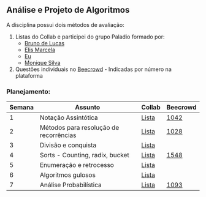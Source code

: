 ## Análise e Projeto de Algoritmos 
A disciplina possui dois métodos de avaliação: 
1. Listas do Collab e participei do grupo Paladio formado por:
   - [Bruno de Lucas ](https://github.com/brunodelucasbarbosa)
   - [Elis Marcela](https://github.com/develis)
   - [Eu](https://github.com/lucasdsl)
   - [Monique Silva](https://github.com/moniquedsilva)
2. Questões individuais no [Beecrowd](https://www.beecrowd.com.br/judge/en) - Indicadas por número na plataforma 

### Planejamento:

|Semana| Assunto | Collab | Beecrowd |
|------|---------|------|------------------|
|   1  | Notação Assintótica | [Lista](./Collab/MATA52-Semana01-Paládio.ipynb%20-%20Colaboratory.pdf) | [1042](./beecrwd/1042_simple_sort.py) |
|   2  | Métodos para resolução de recorrências | [Lista](./Collab/MATA52-Semana02-Paládio.ipynb%20-%20Colaboratory.pdf) | [1028](./beecrwd/1028_collectable_cards.py) |
|   3  | Divisão e conquista | [Lista](./Collab/MATA52-Semana03-Paladio.ipynb%20-%20Colaboratory.pdf) |
|   4  | Sorts - Counting, radix, bucket | [Lista](./Collab/MATA52-Semana04-Paladio.ipynb%20-%20Colaboratory.pdf) | [1548](./beecrwd/1548_canteen_queue.py) |
|   5  | Enumeração e retrocesso | [Lista](./Collab/MATA52-Semana05-Paládio.ipynb%20-%20Colaboratory.pdf) |
|   6  | Algoritmos gulosos | [Lista](./Collab/MATA52-Semana06-Paládio.ipynb%20-%20Colaboratory.pdf) |
|   7  | Análise Probabilística | [Lista](#) | [1093](./beecrwd/1093_vampires.py)